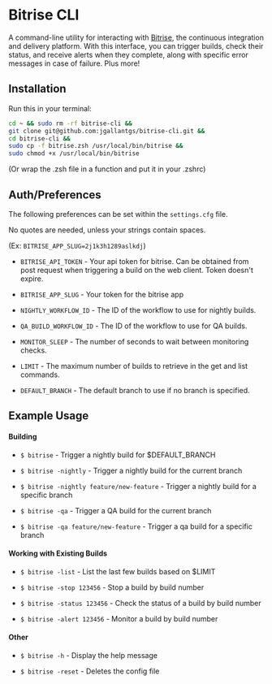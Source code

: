 # Bitrise CLI

A command-line utility for interacting with [Bitrise](https://bitrise.io/ "Bitrise"), the continuous integration and delivery platform. With this interface, you can trigger builds, check their status, and receive alerts when they complete, along with specific error messages in case of failure. Plus more!



## Installation

Run this in your terminal:
```sh
cd ~ && sudo rm -rf bitrise-cli &&
git clone git@github.com:jgallantgs/bitrise-cli.git &&
cd bitrise-cli &&
sudo cp -f bitrise.zsh /usr/local/bin/bitrise &&
sudo chmod +x /usr/local/bin/bitrise
```
(Or wrap the .zsh file in a function and put it in your .zshrc)

## Auth/Preferences
The following preferences can be set within the `settings.cfg` file.

No quotes are needed, unless your strings contain spaces.

(Ex: `BITRISE_APP_SLUG=2j1k3h1289aslkdj`)


- `BITRISE_API_TOKEN` - Your api token for bitrise. Can be obtained from post request when triggering a build on the web client. Token doesn't expire.

- `BITRISE_APP_SLUG` - Your token for the bitrise app

- `NIGHTLY_WORKFLOW_ID` - The ID of the workflow to use for nightly builds.

- `QA_BUILD_WORKFLOW_ID` - The ID of the workflow to use for QA builds.

- `MONITOR_SLEEP` - The number of seconds to wait between monitoring checks.

- `LIMIT` - The maximum number of builds to retrieve in the get and list commands.

- `DEFAULT_BRANCH` - The default branch to use if no branch is specified.



## Example Usage

#### Building
- `$ bitrise` - Trigger a nightly build for $DEFAULT_BRANCH

- `$ bitrise -nightly` - Trigger a nightly build for the current branch

- `$ bitrise -nightly feature/new-feature` - Trigger a nightly build for a specific branch

- `$ bitrise -qa` - Trigger a QA build for the current branch

- `$ bitrise -qa feature/new-feature` - Trigger a qa build for a specific branch


#### Working with Existing Builds
- `$ bitrise -list` - List the last few builds based on $LIMIT

- `$ bitrise -stop 123456` - Stop a build by build number

- `$ bitrise -status 123456`  -  Check the status of a build by build number

- `$ bitrise -alert 123456` -  Monitor a build by build number


#### Other
- `$ bitrise -h` -  Display the help message

- `$ bitrise -reset` -   Deletes the config file
